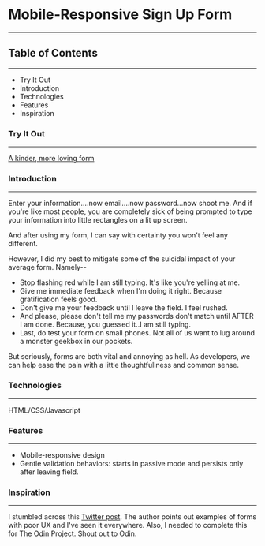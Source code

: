 # Mobile-Responsive Sign Up Form
---

## Table of Contents
---
* Try It Out
* Introduction
* Technologies 
* Features 
* Inspiration

### Try It Out
---
[A kinder, more loving form](https://j-winston.github.io/odin-signup-form/)

### Introduction 
---
Enter your information....now email....now password...now shoot me. And if you're like
most people, you are completely sick of being prompted to type your information
into little rectangles on a lit up screen. 

And after using my form, I can say with certainty you won't feel any different. 

However, I did my best to mitigate some of the suicidal impact of your average 
form. Namely--

* Stop flashing red while I am still typing. It's like you're yelling at me.  
* Give me immediate feedback when I'm doing it right. Because gratification feels good. 
* Don't give me your feedback until I leave the field. I feel rushed. 
* And please, please don't tell me my passwords don't match until AFTER I am done. 
Because, you guessed it..I am still typing. 
* Last, do test your form on small phones. Not all of us want to lug around
a monster geekbox in our pockets. 

But seriously, forms are both vital and annoying as hell. As developers, we  
can help ease the pain with a little thoughtfullness and common sense. 

### Technologies 
---
HTML/CSS/Javascript

### Features 
---
* Mobile-responsive design
* Gentle validation behaviors: starts in passive mode and persists only after leaving field.

### Inspiration 
---
I stumbled across this [Twitter post](https://twitter.com/vponamariov/status/1400388896136040454).
The author points out examples of forms with poor UX and I've seen it everywhere. Also, I needed to complete
this for The Odin Project. Shout out to Odin. 


